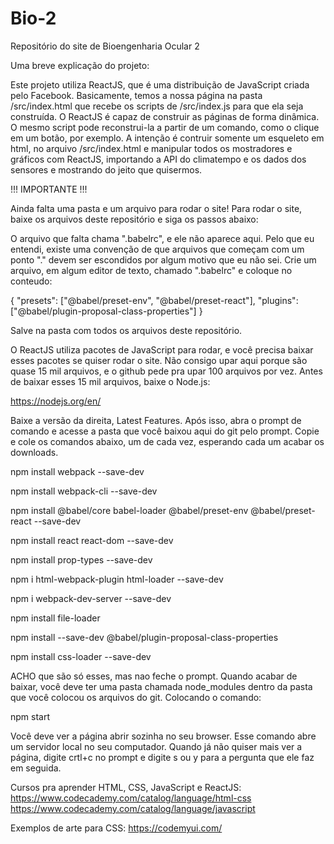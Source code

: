 # Bio-2
Repositório do site de Bioengenharia Ocular 2

Uma breve explicação do projeto:

Este projeto utiliza ReactJS, que é uma distribuição de JavaScript criada pelo Facebook.
Basicamente, temos a nossa página na pasta /src/index.html que recebe os scripts de /src/index.js para que ela seja construída.
O ReactJS é capaz de construir as páginas de forma dinâmica. O mesmo script pode reconstrui-la a partir de um comando,
como o clique em um botão, por exemplo.
A intenção é contruir somente um esqueleto em html, no arquivo /src/index.html e manipular todos os mostradores e gráficos com ReactJS,
importando a API do climatempo e os dados dos sensores e mostrando do jeito que quisermos.

!!! IMPORTANTE !!!

Ainda falta uma pasta e um arquivo para rodar o site! Para rodar o site, baixe os arquivos deste repositório e siga os passos abaixo:

O arquivo que falta chama ".babelrc", e ele não aparece aqui. Pelo que eu entendi, existe uma convenção de que arquivos que começam com um ponto "." devem ser escondidos por algum motivo que eu não sei. Crie um arquivo, em algum editor de texto, chamado ".babelrc" e coloque no conteudo:

{
  "presets": ["@babel/preset-env", "@babel/preset-react"],
  "plugins": ["@babel/plugin-proposal-class-properties"]
}


Salve na pasta com todos os arquivos deste repositório.

O ReactJS utiliza pacotes de JavaScript para rodar, e você precisa baixar esses pacotes se quiser rodar o site. Não consigo upar aqui porque são quase 15 mil arquivos, e o github pede pra upar 100 arquivos por vez.
Antes de baixar esses 15 mil arquivos, baixe o Node.js:

https://nodejs.org/en/

Baixe a versão da direita, Latest Features. Após isso, abra o prompt de comando e acesse a pasta que você baixou aqui do git pelo prompt. Copie e cole os comandos abaixo, um de cada vez, esperando cada um acabar os downloads.

npm install webpack --save-dev

npm install webpack-cli --save-dev

npm install @babel/core babel-loader @babel/preset-env @babel/preset-react --save-dev

npm install react react-dom --save-dev

npm install prop-types --save-dev

npm i html-webpack-plugin html-loader --save-dev

npm i webpack-dev-server --save-dev

npm install file-loader

npm install --save-dev @babel/plugin-proposal-class-properties

npm install css-loader --save-dev

ACHO que são só esses, mas nao feche o prompt. Quando acabar de baixar, você deve ter uma pasta chamada node_modules dentro da pasta que você colocou os arquivos do git. Colocando o comando:

npm start

Você deve ver a página abrir sozinha no seu browser. Esse comando abre um servidor local no seu computador. Quando já não quiser mais ver a página, digite crtl+c no prompt e digite s ou y para a pergunta que ele faz em seguida.


Cursos pra aprender HTML, CSS, JavaScript e ReactJS:
https://www.codecademy.com/catalog/language/html-css
https://www.codecademy.com/catalog/language/javascript

Exemplos de arte para CSS:
https://codemyui.com/
